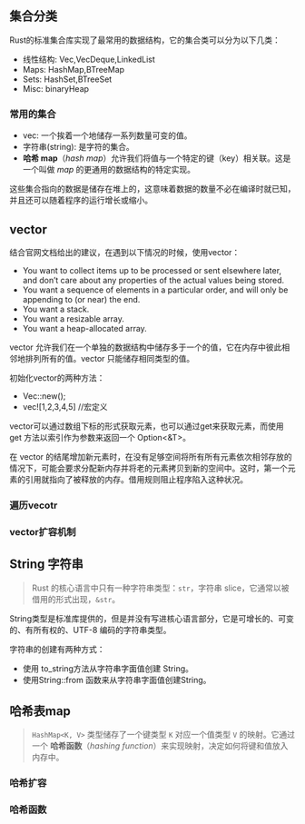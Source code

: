 ## 集合分类

Rust的标准集合库实现了最常用的数据结构，它的集合类可以分为以下几类：

+ 线性结构: Vec,VecDeque,LinkedList
+ Maps: HashMap,BTreeMap
+ Sets: HashSet,BTreeSet
+ Misc: binaryHeap

### 常用的集合

+ vec: 一个挨着一个地储存一系列数量可变的值。
+ 字符串(string): 是字符的集合。
+ **哈希 map**（*hash map*）允许我们将值与一个特定的键（key）相关联。这是一个叫做 *map* 的更通用的数据结构的特定实现。

这些集合指向的数据是储存在堆上的，这意味着数据的数量不必在编译时就已知，并且还可以随着程序的运行增长或缩小。

## vector

结合官网文档给出的建议，在遇到以下情况的时候，使用vector：

+ You want to collect items up to be processed or sent elsewhere later, and don’t care about any properties of the actual values being stored.
+ You want a sequence of elements in a particular order, and will only be appending to (or near) the end.
+ You want a stack.
+ You want a resizable array.
+ You want a heap-allocated array.

vector 允许我们在一个单独的数据结构中储存多于一个的值，它在内存中彼此相邻地排列所有的值。vector 只能储存相同类型的值。

初始化vector的两种方法：

+ Vec::new();
+ vec![1,2,3,4,5] //宏定义

vector可以通过数组下标的形式获取元素，也可以通过get来获取元素，而使用 get 方法以索引作为参数来返回一个 Option<&T>。

在 vector 的结尾增加新元素时，在没有足够空间将所有所有元素依次相邻存放的情况下，可能会要求分配新内存并将老的元素拷贝到新的空间中。这时，第一个元素的引用就指向了被释放的内存。借用规则阻止程序陷入这种状况。

### 遍历vecotr



### vector扩容机制

## String 字符串

> Rust 的核心语言中只有一种字符串类型：`str`，字符串 slice，它通常以被借用的形式出现，`&str`。

String类型是标准库提供的，但是并没有写进核心语言部分，它是可增长的、可变的、有所有权的、UTF-8 编码的字符串类型。

字符串的创建有两种方式：

+ 使用 to_string方法从字符串字面值创建 String。
+ 使用String::from 函数来从字符串字面值创建String。

## 哈希表map

> `HashMap<K, V>` 类型储存了一个键类型 `K` 对应一个值类型 `V` 的映射。它通过一个 **哈希函数**（*hashing function*）来实现映射，决定如何将键和值放入内存中。

### 哈希扩容

### 哈希函数

